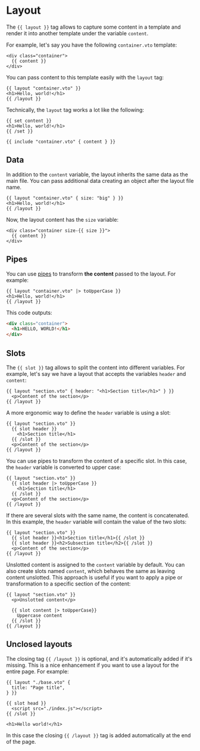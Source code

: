 # Layout

The `{{ layout }}` tag allows to capture some content in a template and render
it into another template under the variable `content`.

For example, let's say you have the following `container.vto` template:

```vto
<div class="container">
  {{ content }}
</div>
```

You can pass content to this template easily with the `layout` tag:

```vto
{{ layout "container.vto" }}
<h1>Hello, world!</h1>
{{ /layout }}
```

Technically, the `layout` tag works a lot like the following:

```vto
{{ set content }}
<h1>Hello, world!</h1>
{{ /set }}

{{ include "container.vto" { content } }}
```

## Data

In addition to the `content` variable, the layout inherits the same data as the
main file. You can pass additional data creating an object after the layout file
name.

```vto
{{ layout "container.vto" { size: "big" } }}
<h1>Hello, world!</h1>
{{ /layout }}
```

Now, the layout content has the `size` variable:

```vto
<div class="container size-{{ size }}">
  {{ content }}
</div>
```

## Pipes

You can use [pipes](./2.pipes.md) to transform **the content** passed to the
layout. For example:

```vto
{{ layout "container.vto" |> toUpperCase }}
<h1>Hello, world!</h1>
{{ /layout }}
```

This code outputs:

```html
<div class="container">
  <h1>HELLO, WORLD!</h1>
</div>
```

## Slots

The `{{ slot }}` tag allows to split the content into different variables. For example, let's say we have a layout that accepts the variables `header` and `content`:

```vto
{{ layout "section.vto" { header: "<h1>Section title</h1>" } }}
  <p>Content of the section</p>
{{ /layout }}
```

A more ergonomic way to define the `header` variable is using a slot:

```vto
{{ layout "section.vto" }}
  {{ slot header }}
    <h1>Section title</h1>
  {{ /slot }}
  <p>Content of the section</p>
{{ /layout }}
```

You can use pipes to transform the content of a specific slot. In this case, the `header` variable is converted to upper case:

```vto
{{ layout "section.vto" }}
  {{ slot header |> toUpperCase }}
    <h1>Section title</h1>
  {{ /slot }}
  <p>Content of the section</p>
{{ /layout }}
```

If there are several slots with the same name, the content is concatenated. In this example, the `header` variable will contain the value of the two slots:

```vto
{{ layout "section.vto" }}
  {{ slot header }}<h1>Section title</h1>{{ /slot }}
  {{ slot header }}<h2>Subsection title</h2>{{ /slot }}
  <p>Content of the section</p>
{{ /layout }}
```

Unslotted content is assigned to the `content` variable by default. You can also create slots named `content`, which behaves the same as leaving content unslotted. This approach is useful if you want to apply a pipe or transformation to a specific section of the content:

```vto
{{ layout "section.vto" }}
  <p>Unslotted content</p>

  {{ slot content |> toUpperCase}}
    Uppercase content
  {{ /slot }}
{{ /layout }}
```

## Unclosed layouts

The closing tag `{{ /layout }}` is optional, and it's automatically added if it's missing. This is a nice enhancement if you want to use a layout for the entire page. For example:

```vto
{{ layout "./base.vto" {
  title: "Page title",
} }}

{{ slot head }}
  <script src="./index.js"></script>
{{ /slot }}

<h1>Hello world!</h1>
```

In this case the closing `{{ /layout }}` tag is added automatically at the end of the page.
